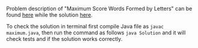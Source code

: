 Problem description of "Maximum Score Words Formed by Letters" can be found [here](https://leetcode.com/problems/maximum-score-words-formed-by-letters/) while the solution [here](https://github.com/aurimas13/Solutions-To-Problems/blob/main/LeetCode/Java%20Solutions/Maximum%20Score%20Words%20Formed%20by%20Letters/maximum.java).

To check the solution in terminal first compile Java file as `javac maximum.java`, then run the command as follows `java Solution` and it will check tests and if the solution works correctly.